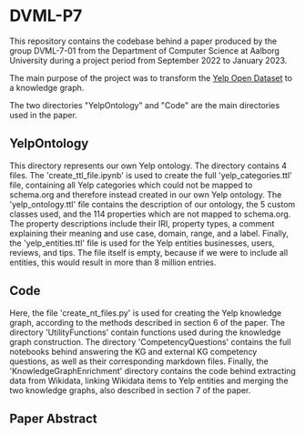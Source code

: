 # DVML-P7

This repository contains the codebase behind a paper produced by the group DVML-7-01 from the Department of Computer Science at Aalborg University during a project period from September 2022 to January 2023. 

The main purpose of the project was to transform the [Yelp Open Dataset](https://www.yelp.com/dataset) to a knowledge graph.

The two directories "YelpOntology" and "Code" are the main directories used in the paper.

## YelpOntology
This directory represents our own Yelp ontology.
The directory contains 4 files. The 'create_ttl_file.ipynb' is used to create the full 'yelp_categories.ttl' file, containing all Yelp categories which could not be mapped to schema.org and therefore instead created in our own Yelp ontology. 
The 'yelp_ontology.ttl' file contains the description of our ontology, the 5 custom classes used, and the 114 properties which are not mapped to schema.org. The property descriptions include their IRI, property types, a comment explaining their meaning and use case, domain, range, and a label. 
Finally, the 'yelp_entities.ttl' file is used for the Yelp entities businesses, users, reviews, and tips. The file itself is empty, because if we were to include all entities, this would result in more than 8 million entries.

## Code

Here, the file 'create_nt_files.py' is used for creating the Yelp knowledge graph, according to the methods described in section 6 of the paper. 
The directory 'UtilityFunctions' contain functions used during the knowledge graph construction. 
The directory 'CompetencyQuestions' contains the full notebooks behind answering the KG and external KG competency questions, as well as their corresponding markdown files. 
Finally, the 'KnowledgeGraphEnrichment' directory contains the code behind extracting data from Wikidata, linking Wikidata items to Yelp entities and merging the two knowledge graphs, also described in section 7 of the paper.

## Paper Abstract 


